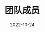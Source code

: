 ---
title: 团队成员
date: 2022-10-24

type: landing

sections:
  - banner:
    caption: ''
    image: '.../media/team_banner.jpg'
  - block: people
    content:
      title: 团队成员
      # Choose which groups/teams of users to display.
      #   Edit `user_groups` in each user's profile to add them to one or more of these groups.
      user_groups:
          - 学术导师
          - 团队成员
          - Administration
          - Visitors
          - Alumni
      sort_by: Params.last_name
      sort_ascending: true
    design:
      show_interests: false
      show_role: true
      show_social: true
---